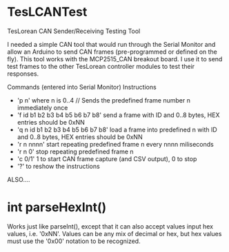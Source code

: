 # TesLCANTest
TesLorean CAN Sender/Receiving Testing Tool

I needed a simple CAN tool that would run through the Serial Monitor and allow an Arduino to send CAN frames (pre-programmed or defined on the fly).  This tool works with the MCP2515_CAN breakout board.  I use it to send test frames to the other TesLorean controller modules to test their responses.

Commands (entered into Serial Monitor)
 Instructions
 - 'p n' where n is 0..4  // Sends the predefined frame number n immediately once
 - 'f id b1 b2 b3 b4 b5 b6 b7 b8' send a frame with ID and 0..8 bytes, HEX entries should be 0xNN
 - 'q n id b1 b2 b3 b4 b5 b6 b7 b8' load a frame into predefined n with ID and 0..8 bytes, HEX entries should be 0xNN
 - 'r n nnnn' start repeating predefined frame n every nnnn miliseconds
 - 'r n 0' stop repeating predefined frame n
 - 'c 0/1' 1 to start CAN frame capture (and CSV output), 0 to stop
 - '?' to reshow the instructions
 
ALSO....

int parseHexInt()
=================
Works just like parseInt(), except that it can also accept values input hex values, i.e. '0xNN'.  Values can be any mix of decimal or hex, but hex values must use the '0x00' notation to be recognized.  
